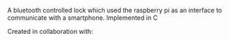 A bluetooth controlled lock which used the raspberry pi as an interface to communicate with a smartphone. Implemented in C

Created in collaboration with:


